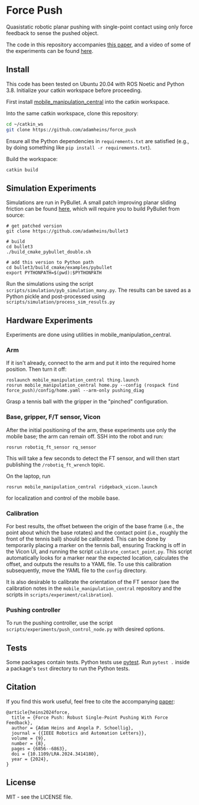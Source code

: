 # Force Push

Quasistatic robotic planar pushing with single-point contact using only force
feedback to sense the pushed object.

The code in this repository accompanies [this
paper](https://arxiv.org/abs/2401.17517), and a video of some of the
experiments can be found [here](http://tiny.cc/force-push).

## Install

This code has been tested on Ubuntu 20.04 with ROS Noetic and Python 3.8.
Initialize your catkin workspace before proceeding.

First install
[mobile_manipulation_central](https://github.com/utiasDSL/mobile_manipulation_central)
into the catkin workspace.

Into the same catkin workspace, clone this repository:
```bash
cd ~/catkin_ws
git clone https://github.com/adamheins/force_push
```

Ensure all the Python dependencies in `requirements.txt` are satisfied (e.g.,
by doing something like `pip install -r requirements.txt`).

Build the workspace:
```bash
catkin build
```

## Simulation Experiments

Simulations are run in PyBullet. A small patch improving planar sliding
friction can be found
[here](https://github.com/bulletphysics/bullet3/pull/4539), which will require
you to build PyBullet from source:
```
# get patched version
git clone https://github.com/adamheins/bullet3

# build
cd bullet3
./build_cmake_pybullet_double.sh

# add this version to Python path
cd bullet3/build_cmake/examples/pybullet
export PYTHONPATH=$(pwd):$PYTHONPATH
```

Run the simulations using the script
`scripts/simulation/pyb_simulation_many.py`. The results can be saved as a
Python pickle and post-processed using `scripts/simulation/process_sim_results.py`

## Hardware Experiments

Experiments are done using utilities in mobile_manipulation_central.

### Arm

If it isn't already, connect to the arm and put it into the required home
position. Then turn it off:
```
roslaunch mobile_manipulation_central thing.launch
rosrun mobile_manipulation_central home.py --config (rospack find force_push)/config/home.yaml --arm-only pushing_diag
```
Grasp a tennis ball with the gripper in the "pinched" configuration.

### Base, gripper, F/T sensor, Vicon

After the initial positioning of the arm, these experiments use only the mobile
base; the arm can remain off. SSH into the robot and run:
```
rosrun robotiq_ft_sensor rq_sensor
```
This will take a few seconds to detect the FT sensor, and will then start
publishing the `/robotiq_ft_wrench` topic.

On the laptop, run
```
rosrun mobile_manipulation_central ridgeback_vicon.launch
```
for localization and control of the mobile base.

### Calibration

For best results, the offset between the origin of the base frame (i.e., the
point about which the base rotates) and the contact point (i.e., roughly the
front of the tennis ball) should be calibrated. This can be done by temporarily
placing a marker on the tennis ball, ensuring Tracking is off in the Vicon UI,
and running the script `calibrate_contact_point.py`. This script automatically
looks for a marker near the expected location, calculates the offset, and
outputs the results to a YAML file. To use this calibration subsequently, move
the YAML file to the `config` directory.

It is also desirable to calibrate the orientation of the FT sensor (see the
calibration notes in the `mobile_manipulation_central` repository and the
scripts in `scripts/experiment/calibration`).

### Pushing controller

To run the pushing controller, use the script
`scripts/experiments/push_control_node.py` with desired options.

## Tests

Some packages contain tests. Python tests use [pytest](https://pytest.org/).
Run `pytest .` inside a package's `test` directory to run the Python tests.

## Citation

If you find this work useful, feel free to cite the accompanying
[paper](https://doi.org/10.1109/LRA.2024.3414180):
```
@article{heins2024force,
  title = {Force Push: Robust Single-Point Pushing With Force Feedback},
  author = {Adam Heins and Angela P. Schoellig},
  journal = {{IEEE Robotics and Automation Letters}},
  volume = {9},
  number = {8},
  pages = {6856--6863},
  doi = {10.1109/LRA.2024.3414180},
  year = {2024},
}
```

## License

MIT - see the LICENSE file.
